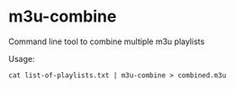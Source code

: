 # m3u-combine
Command line tool to combine multiple m3u playlists

Usage:

```
cat list-of-playlists.txt | m3u-combine > combined.m3u
```
